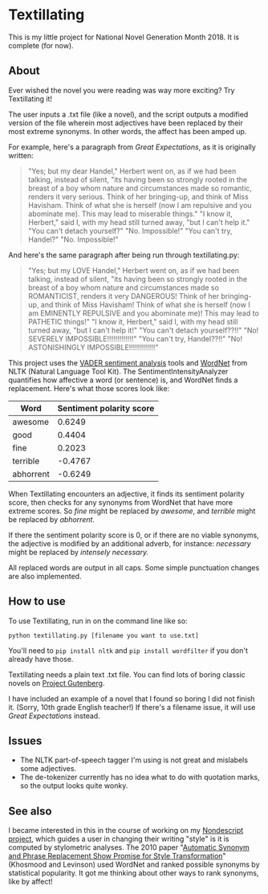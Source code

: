 # Textillating

This is my little project for National Novel Generation Month 2018. It is complete (for now).

## About 

Ever wished the novel you were reading was way more exciting? Try Textillating it! 

The user inputs a .txt file (like a novel), and the script outputs a modified version of the file wherein most adjectives have been replaced by their most extreme synonyms. In other words, the affect has been amped up. 

For example, here's a paragraph from *Great Expectations*, as it is originally written:

>"Yes; but my dear Handel," Herbert went on, as if we had been talking, instead of silent, "its having been so strongly rooted in the breast of a boy whom nature and circumstances made so romantic, renders it very serious. Think of her bringing-up, and think of Miss Havisham. Think of what she is herself (now I am repulsive and you abominate me). This may lead to miserable things."  "I know it, Herbert," said I, with my head still turned away, "but I can't help it."  "You can't detach yourself?"  "No. Impossible!"  "You can't try, Handel?"  "No. Impossible!"

And here's the same paragraph after being run through textillating.py:

> "Yes; but my LOVE Handel," Herbert went on, as if we had been talking, instead of silent, "its having been so strongly rooted in the breast of a boy whom nature and circumstances made so ROMANTICIST, renders it very DANGEROUS! Think of her bringing-up, and think of Miss Havisham! Think of what she is herself (now I am EMINENTLY REPULSIVE and you abominate me)! This may lead to PATHETIC things!" "I know it, Herbert," said I, with my head still turned away, "but I can't help it!" "You can't detach yourself??!!" "No! SEVERELY IMPOSSIBLE!!!!!!!!!!!!!" "You can't try, Handel??!!" "No! ASTONISHINGLY IMPOSSIBLE!!!!!!!!!!!!!"

This project uses the [VADER sentiment analysis](http://www.nltk.org/howto/sentiment.html) tools and [WordNet](http://www.nltk.org/howto/wordnet.html) from NLTK (Natural Language Tool Kit). The SentimentIntensityAnalyzer quantifies how affective a word (or sentence) is, and WordNet finds a replacement. Here's what those scores look like:

Word | Sentiment polarity score 
--- | ---
awesome | 0.6249
good | 0.4404
fine | 0.2023
terrible | -0.4767
abhorrent | -0.6249

When Textillating encounters an adjective, it finds its sentiment polarity score, then checks for any synonyms from WordNet that have more extreme scores. So *fine* might be replaced by *awesome*, and *terrible* might be replaced by *abhorrent*. 

If there the sentiment polarity score is 0, or if there are no viable synonyms, the adjective is modified by an additional adverb, for instance: *necessary* might be replaced by *intensely necessary.* 

All replaced words are output in all caps. Some simple punctuation changes are also implemented.

## How to use

To use Textillating, run in on the command line like so:

`python textillating.py [filename you want to use.txt]`

You'll need to `pip install nltk` and `pip install wordfilter` if you don't already have those.

Textillating needs a plain text .txt file. You can find lots of boring classic novels on [Project Gutenberg](http://www.gutenberg.org).

I have included an example of a novel that I found so boring I did not finish it. (Sorry, 10th grade English teacher!) If there's a filename issue, it will use *Great Expectations* instead. 

## Issues 

- The NLTK part-of-speech tagger I'm using is not great and mislabels some adjectives.
- The de-tokenizer currently has no idea what to do with quotation marks, so the output looks quite wonky.

## See also 

I became interested in this in the course of working on my [Nondescript project](https://github.com/robincamille/nondescript), which guides a user in changing their writing "style" is it is computed by stylometric analyses. The 2010 paper "[Automatic Synonym and Phrase Replacement Show Promise for Style Transformation](https://ieeexplore.ieee.org/document/5708976)" (Khosmood and Levinson) used WordNet and ranked possible synonyms by statistical popularity. It got me thinking about other ways to rank synonyms, like by affect! 

